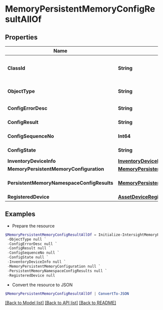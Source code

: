 # MemoryPersistentMemoryConfigResultAllOf
## Properties

Name | Type | Description | Notes
------------ | ------------- | ------------- | -------------
**ClassId** | **String** | The fully-qualified name of the instantiated, concrete type. This property is used as a discriminator to identify the type of the payload when marshaling and unmarshaling data. | [default to "memory.PersistentMemoryConfigResult"]
**ObjectType** | **String** | The fully-qualified name of the instantiated, concrete type. The value should be the same as the &#39;ClassId&#39; property. | [default to "memory.PersistentMemoryConfigResult"]
**ConfigErrorDesc** | **String** | Error in the result of a previously applied Persistent Memory configuration on a server. | [optional] [readonly] 
**ConfigResult** | **String** | Result of a previously applied Persistent Memory configuration on a server. | [optional] [readonly] 
**ConfigSequenceNo** | **Int64** | Sequence number of a previously applied Persistent Memory configuration on a server. | [optional] [readonly] 
**ConfigState** | **String** | State of a previously applied Persistent Memory configuration on a server. | [optional] [readonly] 
**InventoryDeviceInfo** | [**InventoryDeviceInfoRelationship**](InventoryDeviceInfoRelationship.md) |  | [optional] 
**MemoryPersistentMemoryConfiguration** | [**MemoryPersistentMemoryConfigurationRelationship**](MemoryPersistentMemoryConfigurationRelationship.md) |  | [optional] 
**PersistentMemoryNamespaceConfigResults** | [**MemoryPersistentMemoryNamespaceConfigResultRelationship[]**](MemoryPersistentMemoryNamespaceConfigResultRelationship.md) | An array of relationships to memoryPersistentMemoryNamespaceConfigResult resources. | [optional] [readonly] 
**RegisteredDevice** | [**AssetDeviceRegistrationRelationship**](AssetDeviceRegistrationRelationship.md) |  | [optional] 

## Examples

- Prepare the resource
```powershell
$MemoryPersistentMemoryConfigResultAllOf = Initialize-IntersightMemoryPersistentMemoryConfigResultAllOf  -ClassId null `
 -ObjectType null `
 -ConfigErrorDesc null `
 -ConfigResult null `
 -ConfigSequenceNo null `
 -ConfigState null `
 -InventoryDeviceInfo null `
 -MemoryPersistentMemoryConfiguration null `
 -PersistentMemoryNamespaceConfigResults null `
 -RegisteredDevice null
```

- Convert the resource to JSON
```powershell
$MemoryPersistentMemoryConfigResultAllOf | ConvertTo-JSON
```

[[Back to Model list]](../README.md#documentation-for-models) [[Back to API list]](../README.md#documentation-for-api-endpoints) [[Back to README]](../README.md)

